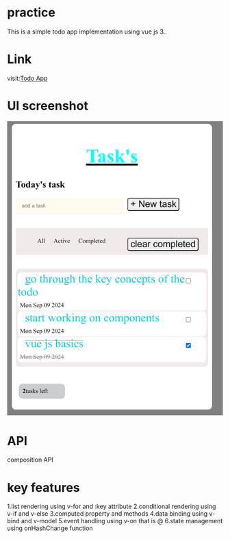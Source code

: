 # practice
This is a simple todo app implementation using vue js 3..
# Link
visit:[Todo App](https://todo-app-1-pcc4.onrender.com/)
# UI screenshot
![Todo App UI](./src/assets/images/UI.png)

# API
composition API

# key features
1.list rendering using v-for and :key attribute
2.conditional rendering using v-if and v-else
3.computed property and methods
4.data binding using v-bind and v-model
5.event handling using v-on that is @
6.state management using onHashChange function




